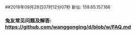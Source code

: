 ##2018年09月28日07时12分07秒 新址: 159.65.157.166
### 兔友常见问题及解答: https://github.com/wanggonging/d/blob/w/FAQ.md
